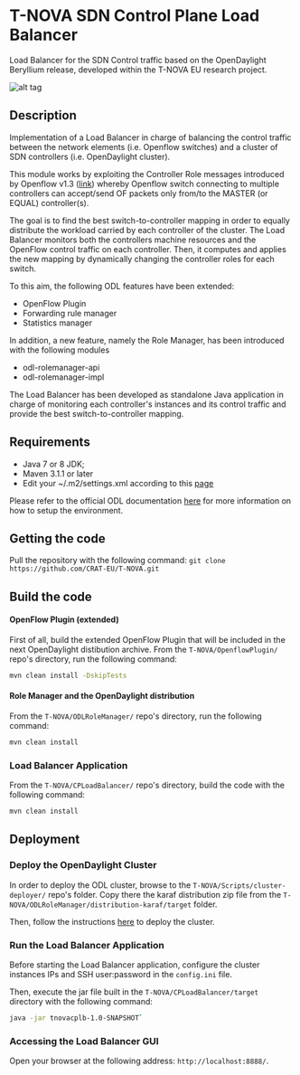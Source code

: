 # T-NOVA SDN Control Plane Load Balancer

Load Balancer for the SDN Control traffic based on the OpenDaylight Beryllium release, developed within the T-NOVA EU research project.

![alt tag](https://dl.dropboxusercontent.com/u/4632161/ODL_LB.png)

## Description

Implementation of a Load Balancer in charge of balancing the control traffic between the network elements (i.e. Openflow switches) and a cluster of SDN controllers (i.e. OpenDaylight cluster).

This module works by exploiting the Controller Role messages introduced by Openflow v1.3 ([link](https://www.opennetworking.org/images/stories/downloads/sdn-resources/onf-specifications/openflow/openflow-spec-v1.3.0.pdf)) whereby Openflow switch connecting to multiple controllers can accept/send OF packets only from/to the MASTER (or EQUAL) controller(s).

The goal is to find the best switch-to-controller mapping in order to equally distribute the workload carried by each controller of the cluster. The Load Balancer monitors both the controllers machine resources and the OpenFlow control traffic on each controller. Then, it computes and applies the new mapping by dynamically changing the controller roles for each switch.

To this aim, the following ODL features have been extended:
  * OpenFlow Plugin
  * Forwarding rule manager
  * Statistics manager

In addition, a new feature, namely the Role Manager, has been introduced with the following modules
  * odl-rolemanager-api 
  * odl-rolemanager-impl

The Load Balancer has been developed as standalone Java application in charge of monitoring each controller's instances and its control traffic and provide the best switch-to-controller mapping.

## Requirements
  * Java 7 or 8 JDK;
  * Maven 3.1.1 or later
  * Edit your ~/.m2/settings.xml according to this [page](https://wiki.opendaylight.org/view/GettingStarted:Development_Environment_Setup)

Please refer to the official ODL documentation [here](https://wiki.opendaylight.org/view/GettingStarted:Development_Environment_Setup) for more information on how to setup the environment.

## Getting the code
Pull the repository with the following command: `git clone https://github.com/CRAT-EU/T-NOVA.git`

## Build the code
#### OpenFlow Plugin (extended)
First of all, build the extended OpenFlow Plugin that will be included in the next OpenDaylight distibution archive.
From the `T-NOVA/OpenflowPlugin/` repo's directory, run the following command: 

```sh
mvn clean install -DskipTests
```

#### Role Manager and the OpenDaylight distribution
From the `T-NOVA/ODLRoleManager/` repo's directory, run the following command: 

```sh
mvn clean install
```

### Load Balancer Application
From the `T-NOVA/CPLoadBalancer/` repo's directory, build the code with the following command: 

```sh
mvn clean install
```

## Deployment

### Deploy the OpenDaylight Cluster
In order to deploy the ODL cluster, browse to the `T-NOVA/Scripts/cluster-deployer/` repo's folder. Copy there the karaf distribution zip file from the `T-NOVA/ODLRoleManager/distribution-karaf/target` folder. 

Then, follow the instructions [here](https://github.com/CRAT-EU/T-NOVA/tree/master/Scripts/cluster-deployer) to deploy the cluster.

### Run the Load Balancer Application
Before starting the Load Balancer application, configure the cluster instances IPs and SSH user:password in the `config.ini` file. 

Then, execute the jar file built in the `T-NOVA/CPLoadBalancer/target` directory with the following command: 

```sh
java -jar tnovacplb-1.0-SNAPSHOT`
```

### Accessing the Load Balancer GUI
Open your browser at the following address: `http://localhost:8888/`.
